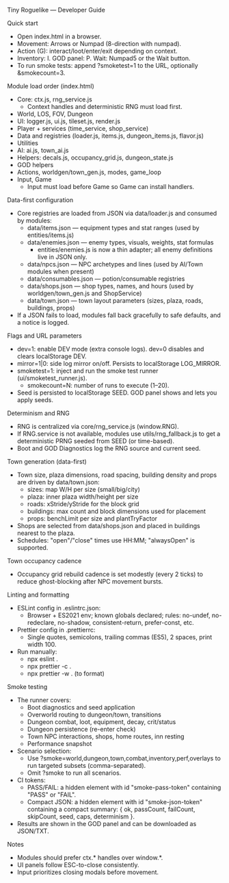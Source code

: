 Tiny Roguelike — Developer Guide

Quick start
- Open index.html in a browser.
- Movement: Arrows or Numpad (8-direction with numpad).
- Action (G): interact/loot/enter/exit depending on context.
- Inventory: I. GOD panel: P. Wait: Numpad5 or the Wait button.
- To run smoke tests: append ?smoketest=1 to the URL, optionally &smokecount=3.

Module load order (index.html)
- Core: ctx.js, rng_service.js
  - Context handles and deterministic RNG must load first.
- World, LOS, FOV, Dungeon
- UI: logger.js, ui.js, tileset.js, render.js
- Player + services (time_service, shop_service)
- Data and registries (loader.js, items.js, dungeon_items.js, flavor.js)
- Utilities
- AI: ai.js, town_ai.js
- Helpers: decals.js, occupancy_grid.js, dungeon_state.js
- GOD helpers
- Actions, worldgen/town_gen.js, modes, game_loop
- Input, Game
  - Input must load before Game so Game can install handlers.

Data-first configuration
- Core registries are loaded from JSON via data/loader.js and consumed by modules:
  - data/items.json — equipment types and stat ranges (used by entities/items.js)
  - data/enemies.json — enemy types, visuals, weights, stat formulas
    - entities/enemies.js is now a thin adapter; all enemy definitions live in JSON only.
  - data/npcs.json — NPC archetypes and lines (used by AI/Town modules when present)
  - data/consumables.json — potion/consumable registries
  - data/shops.json — shop types, names, and hours (used by worldgen/town_gen.js and ShopService)
  - data/town.json — town layout parameters (sizes, plaza, roads, buildings, props)
- If a JSON fails to load, modules fall back gracefully to safe defaults, and a notice is logged.

Flags and URL parameters
- dev=1: enable DEV mode (extra console logs). dev=0 disables and clears localStorage DEV.
- mirror=1|0: side log mirror on/off. Persists to localStorage LOG_MIRROR.
- smoketest=1: inject and run the smoke test runner (ui/smoketest_runner.js).
  - smokecount=N: number of runs to execute (1–20).
- Seed is persisted to localStorage SEED. GOD panel shows and lets you apply seeds.

Determinism and RNG
- RNG is centralized via core/rng_service.js (window.RNG).
- If RNG.service is not available, modules use utils/rng_fallback.js to get a deterministic PRNG seeded from SEED (or time-based).
- Boot and GOD Diagnostics log the RNG source and current seed.

Town generation (data-first)
- Town size, plaza dimensions, road spacing, building density and props are driven by data/town.json:
  - sizes: map W/H per size (small/big/city)
  - plaza: inner plaza width/height per size
  - roads: xStride/yStride for the block grid
  - buildings: max count and block dimensions used for placement
  - props: benchLimit per size and plantTryFactor
- Shops are selected from data/shops.json and placed in buildings nearest to the plaza.
- Schedules: "open"/"close" times use HH:MM; "alwaysOpen" is supported.

Town occupancy cadence
- Occupancy grid rebuild cadence is set modestly (every 2 ticks) to reduce ghost-blocking after NPC movement bursts.

Linting and formatting
- ESLint config in .eslintrc.json:
  - Browser + ES2021 env; known globals declared; rules: no-undef, no-redeclare, no-shadow, consistent-return, prefer-const, etc.
- Prettier config in .prettierrc:
  - Single quotes, semicolons, trailing commas (ES5), 2 spaces, print width 100.
- Run manually:
  - npx eslint .
  - npx prettier -c .
  - npx prettier -w . (to format)

Smoke testing
- The runner covers:
  - Boot diagnostics and seed application
  - Overworld routing to dungeon/town, transitions
  - Dungeon combat, loot, equipment, decay, crit/status
  - Dungeon persistence (re-enter check)
  - Town NPC interactions, shops, home routes, inn resting
  - Performance snapshot
- Scenario selection:
  - Use ?smoke=world,dungeon,town,combat,inventory,perf,overlays to run targeted subsets (comma-separated).
  - Omit ?smoke to run all scenarios.
- CI tokens:
  - PASS/FAIL: a hidden element with id "smoke-pass-token" containing "PASS" or "FAIL".
  - Compact JSON: a hidden element with id "smoke-json-token" containing a compact summary: { ok, passCount, failCount, skipCount, seed, caps, determinism }.
- Results are shown in the GOD panel and can be downloaded as JSON/TXT.

Notes
- Modules should prefer ctx.* handles over window.*.
- UI panels follow ESC-to-close consistently.
- Input prioritizes closing modals before movement.